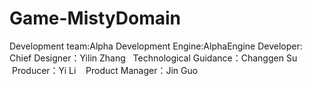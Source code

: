 # Game-MistyDomain
Development team:Alpha      Development Engine:AlphaEngine
Developer:
    Chief Designer：Yilin Zhang
    Technological Guidance：Changgen Su
    Producer：Yi Li
    Product Manager：Jin Guo

